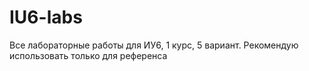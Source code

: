 # IU6-labs
Все лабораторные работы для ИУ6, 1 курс, 5 вариант. Рекомендую использовать только для референса
